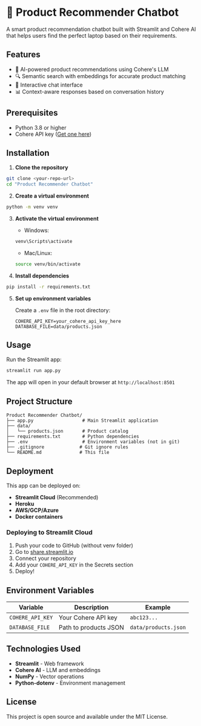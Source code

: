 # 💬 Product Recommender Chatbot

A smart product recommendation chatbot built with Streamlit and Cohere AI that helps users find the perfect laptop based on their requirements.

## Features

- 🤖 AI-powered product recommendations using Cohere's LLM
- 🔍 Semantic search with embeddings for accurate product matching
- 💬 Interactive chat interface
- 📊 Context-aware responses based on conversation history

## Prerequisites

- Python 3.8 or higher
- Cohere API key ([Get one here](https://dashboard.cohere.ai/))

## Installation

1. **Clone the repository**
```bash
git clone <your-repo-url>
cd "Product Recommender Chatbot"
```

2. **Create a virtual environment**
```bash
python -m venv venv
```

3. **Activate the virtual environment**

   - Windows:
   ```bash
   venv\Scripts\activate
   ```
   
   - Mac/Linux:
   ```bash
   source venv/bin/activate
   ```

4. **Install dependencies**
```bash
pip install -r requirements.txt
```

5. **Set up environment variables**

   Create a `.env` file in the root directory:
   ```
   COHERE_API_KEY=your_cohere_api_key_here
   DATABASE_FILE=data/products.json
   ```

## Usage

Run the Streamlit app:
```bash
streamlit run app.py
```

The app will open in your default browser at `http://localhost:8501`

## Project Structure

```
Product Recommender Chatbot/
├── app.py                  # Main Streamlit application
├── data/
│   └── products.json       # Product catalog
├── requirements.txt        # Python dependencies
├── .env                    # Environment variables (not in git)
├── .gitignore             # Git ignore rules
└── README.md              # This file
```

## Deployment

This app can be deployed on:
- **Streamlit Cloud** (Recommended)
- **Heroku**
- **AWS/GCP/Azure**
- **Docker containers**

### Deploying to Streamlit Cloud

1. Push your code to GitHub (without venv folder)
2. Go to [share.streamlit.io](https://share.streamlit.io)
3. Connect your repository
4. Add your `COHERE_API_KEY` in the Secrets section
5. Deploy!

## Environment Variables

| Variable | Description | Example |
|----------|-------------|---------|
| `COHERE_API_KEY` | Your Cohere API key | `abc123...` |
| `DATABASE_FILE` | Path to products JSON | `data/products.json` |

## Technologies Used

- **Streamlit** - Web framework
- **Cohere AI** - LLM and embeddings
- **NumPy** - Vector operations
- **Python-dotenv** - Environment management

## License

This project is open source and available under the MIT License.

